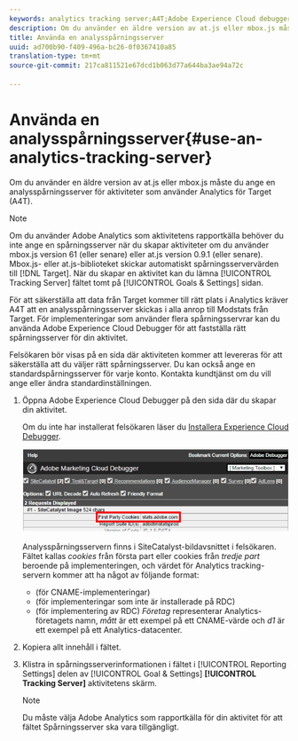 ```yaml
---
keywords: analytics tracking server;A4T;Adobe Experience Cloud debugger;reporting source
description: Om du använder en äldre version av at.js eller mbox.js måste du ange en analysspårningsserver för aktiviteter som använder Analytics för Target (A4T).
title: Använda en analysspårningsserver
uuid: ad700b90-f409-496a-bc26-0f0367410a85
translation-type: tm+mt
source-git-commit: 217ca811521e67dcd1b063d77a644ba3ae94a72c

---
```



# Använda en analysspårningsserver{#use-an-analytics-tracking-server}

Om du använder en äldre version av at.js eller mbox.js måste du ange en analysspårningsserver för aktiviteter som använder Analytics för Target (A4T).

>[!NOTE]
>
>Om du använder Adobe Analytics som aktivitetens rapportkälla behöver du inte ange en spårningsserver när du skapar aktiviteter om du använder mbox.js version 61 (eller senare) eller at.js version 0.9.1 (eller senare). Mbox.js- eller at.js-biblioteket skickar automatiskt spårningsservervärden till [!DNL Target]. När du skapar en aktivitet kan du lämna [!UICONTROL Tracking Server] fältet tomt på [!UICONTROL Goals & Settings] sidan.

För att säkerställa att data från Target kommer till rätt plats i Analytics kräver A4T att en analysspårningsserver skickas i alla anrop till Modstats från Target. För implementeringar som använder flera spårningsservrar kan du använda Adobe Experience Cloud Debugger för att fastställa rätt spårningsserver för din aktivitet.

Felsökaren bör visas på en sida där aktiviteten kommer att levereras för att säkerställa att du väljer rätt spårningsserver. Du kan också ange en standardspårningsserver för varje konto. Kontakta kundtjänst om du vill ange eller ändra standardinställningen.

1. Öppna Adobe Experience Cloud Debugger på den sida där du skapar din aktivitet.

   Om du inte har installerat felsökaren läser du [Installera Experience Cloud Debugger](https://docs.adobe.com/content/help/en/debugger/using/install-debugger.html).

   ![](assets/Screen_DebuggerTrackServ.png)

   Analysspårningsservern finns i SiteCatalyst-bildavsnittet i felsökaren. Fältet kallas *cookies* från första part eller cookies från *tredje part* beroende på implementeringen, och värdet för Analytics tracking-servern kommer att ha något av följande format:

   * (för CNAME-implementeringar)
   * (för implementeringar som inte är installerade på RDC)
   * (för implementering av RDC)
   *Företag* representerar Analytics-företagets namn, *mått* är ett exempel på ett CNAME-värde och *d1* är ett exempel på ett Analytics-datacenter.
1. Kopiera allt innehåll i fältet.
1. Klistra in spårningsserverinformationen i fältet i [!UICONTROL Reporting Settings] delen av [!UICONTROL Goal & Settings] **[!UICONTROL Tracking Server]** aktivitetens skärm.

   >[!NOTE]
   >
   >Du måste välja Adobe Analytics som rapportkälla för din aktivitet för att fältet Spårningsserver ska vara tillgängligt.

